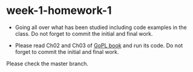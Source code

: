 # week-1-homework-1

- Going all over what has been studied including code examples in the class. Do not forget to commit the initial and final work.

- Please read Ch02 and Ch03 of [GoPL book](https://drive.google.com/file/d/1kvsEfCuOYecBrfy12tTI1kDDbC4e4AVy/view?usp=sharing) and run its code. Do not forget to commit the initial and final work.

Please check the master branch.
